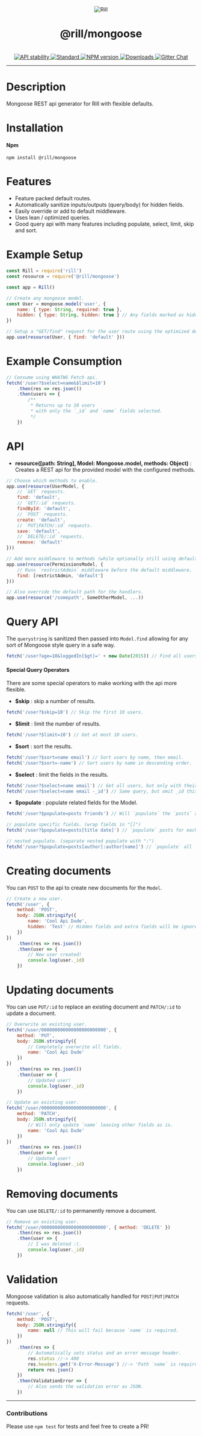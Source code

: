 <div align="center">
  <!-- Logo -->
  <img src="https://raw.githubusercontent.com/rill-js/rill/master/Rill-Icon.jpg" alt="Rill"/>
  <br/>
  <h1 style="border-bottom:none">@rill/mongoose</h1>
	<br/>

  <!-- Stability -->
  <a href="https://nodejs.org/api/documentation.html#documentation_stability_index">
    <img src="https://img.shields.io/badge/stability-experimental-orange.svg?style=flat-square" alt="API stability"/>
  </a>
  <!-- Standard -->
  <a href="https://github.com/feross/standard">
    <img src="https://img.shields.io/badge/code%20style-standard-brightgreen.svg?style=flat-square" alt="Standard"/>
  </a>
  <!-- NPM version -->
  <a href="https://npmjs.org/package/@rill/mongoose">
    <img src="https://img.shields.io/npm/v/@rill/mongoose.svg?style=flat-square" alt="NPM version"/>
  </a>
  <!-- Downloads -->
  <a href="https://npmjs.org/package/@rill/mongoose">
    <img src="https://img.shields.io/npm/dm/@rill/mongoose.svg?style=flat-square" alt="Downloads"/>
  </a>
  <!-- Gitter Chat -->
  <a href="https://gitter.im/rill-js/rill">
    <img src="https://img.shields.io/gitter/room/rill-js/rill.svg?style=flat-square" alt="Gitter Chat"/>
  </a>
</div>

---

# Description

Mongoose REST api generator for Rill with flexible defaults.

# Installation

#### Npm

```console
npm install @rill/mongoose
```

# Features

+ Feature packed default routes.
+ Automatically sanitize inputs/outputs (query/body) for hidden fields.
+ Easily override or add to default middleware.
+ Uses lean / optimized queries.
+ Good query api with many features including populate, select, limit, skip and sort.

# Example Setup

```js
const Rill = require('rill')
const resource = require('@rill/mongoose')

const app = Rill()

// Create any mongoose model.
const User = mongoose.model('user', {
	name: { type: String, required: true },
	hidden: { type: String, hidden: true } // Any fields marked as hidden will not be accessible through any part of the api.
})

// Setup a "GET/find" request for the user route using the optimized default middleware.
app.use(resource(User, { find: 'default' }))
```

# Example Consumption

```js
// Consume using WHATWG Fetch api.
fetch('/user?$select=name&$limit=10')
	.then(res => res.json())
	.then(users => {
		/**
		 * Returns up to 10 users
		 * with only the `_id` and `name` fields selected.
		 */
	})
```

# API

+ **resource([path: String], Model: Mongoose.model, methods: Object)** : Creates a REST api for the provided model with the configured methods.

```js
// Choose which methods to enable.
app.use(resource(UserModel, {
	// `GET` requests.
	find: 'default',
	// `GET/:id` requests.
	findById: 'default',
	// `POST` requests.
	create: 'default',
	// `PUT|PATCH/:id` requests.
	save: 'default',
	// `DELETE/:id` requests.
	remove: 'default'
}))

// Add more middleware to methods (while optionally still using defaults).
app.use(resource(PermissionsModel, {
	// Runs `restrictAdmin` middleware before the default middleware.
	find: [restrictAdmin, 'default']
}))

// Also override the default path for the handlers.
app.use(resource('/somepath', SomeOtherModel, ...))
```

# Query API

The `querystring` is sanitized then passed into `Model.find` allowing for any sort of Mongoose style query in a safe way.

```js
fetch('/user?age=10&loggedIn[$gt]=' + new Date(2015)) // Find all users who are age 10 and have logged in after 2015.
```

#### Special Query Operators

There are some special operators to make working with the api more flexible.

+ **$skip** : skip a number of results.

```js
fetch('/user?$skip=10') // Skip the first 10 users.
```

+ **$limit** : limit the number of results.

```js
fetch('/user?$limit=10') // Get at most 10 users.
```

+ **$sort** : sort the results.

```js
fetch('/user?$sort=name email') // Sort users by name, then email.
fetch('/user?$sort=-name') // Sort users by name in descending order.
```

+ **$select** : limit the fields in the results.

```js
fetch('/user?$select=name email') // Get all users, but only with their name and email and _id.
fetch('/user?$select=name email -_id') // Same query, but omit _id this time.
```

+ **$populate** : populate related fields for the Model.

```js
fetch('/user?$populate=posts friends') // Will `populate` the `posts` and `friends` field if they are not hidden on the api for all users.

// populate specific fields. (wrap fields in "[]")
fetch('/user?$populate=posts[title date]') // `populate` posts for each user but only include the post title and date.

// nested populate. (separate nested populate with ":")
fetch('/user?$populate=posts[author]:author[name]') // `populate` all `posts`, with only the `author` - then populate all posts authors with only their `name`.
```

# Creating documents

You can `POST` to the api to create new documents for the `Model`.

```js
// Create a new user.
fetch('/user', {
	method: 'POST',
	body: JSON.stringify({
		name: 'Cool Api Dude',
		hidden: 'Test' // Hidden fields and extra fields will be ignored.
	})
})
	.then(res => res.json())
	.then(user => {
		// New user created!
		console.log(user._id)
	})
```

# Updating documents

You can use `PUT/:id` to replace an existing document and `PATCH/:id` to update a document.

```js
// Overwrite an existing user.
fetch('/user/000000000000000000000000', {
	method: 'PUT',
	body: JSON.stringify({
		// Completely overwrite all fields.
		name: 'Cool Api Dude'
	})
})
	.then(res => res.json())
	.then(user => {
		// Updated user!
		console.log(user._id)
	})

// Update an existing user.
fetch('/user/000000000000000000000000', {
	method: 'PATCH',
	body: JSON.stringify({
		// Will only update `name` leaving other fields as is.
		name: 'Cool Api Dude'
	})
})
	.then(res => res.json())
	.then(user => {
		// Updated user!
		console.log(user._id)
	})
```

# Removing documents

You can use `DELETE/:id` to permanently remove a document.

```js
// Remove an existing user.
fetch('/user/000000000000000000000000', { method: 'DELETE' })
	.then(res => res.json())
	.then(user => {
		// I was deleted :(.
		console.log(user._id)
	})
```

# Validation

Mongoose validation is also automatically handled for `POST|PUT|PATCH` requests.

```js
fetch('/user', {
	method: 'POST',
	body: JSON.stringify({
		name: null // This will fail because `name` is required.
	})
})
	.then(res => {
		// Automatically sets status and an error message header.
		res.status //-> 400
		res.headers.get('X-Error-Message') //-> 'Path `name` is required.'
		return res.json()
	})
	.then(ValidationError => {
		// Also sends the validation error as JSON.
	})
```

---

### Contributions

Please use `npm test` for tests and feel free to create a PR!
